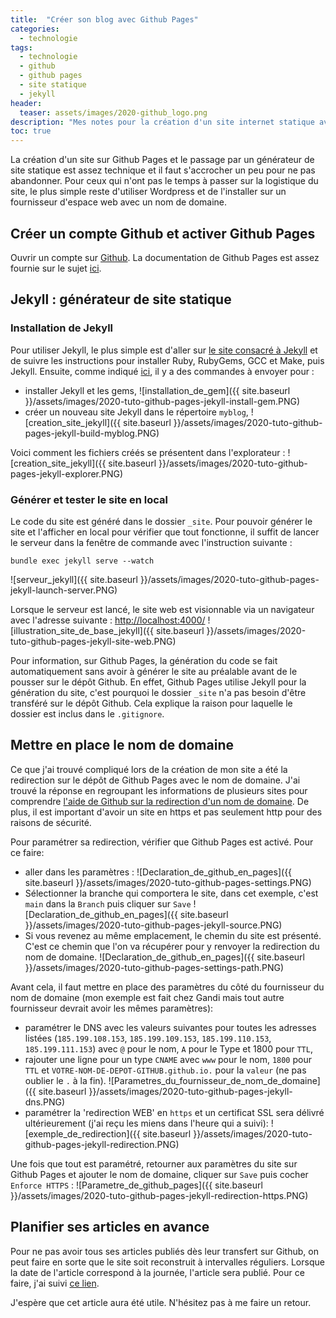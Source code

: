```yaml
---
title:  "Créer son blog avec Github Pages"
categories: 
  - technologie
tags: 
  - technologie
  - github
  - github pages
  - site statique
  - jekyll
header:
  teaser: assets/images/2020-github_logo.png
description: "Mes notes pour la création d'un site internet statique avec Github Pages et Jekyll."
toc: true
---
```


La création d'un site sur Github Pages et le passage par un générateur de site statique est assez technique et il faut s'accrocher un peu pour ne pas abandonner. Pour ceux qui n'ont pas le temps à passer sur la logistique du site, le plus simple reste d'utiliser Wordpress et de l'installer sur un fournisseur d'espace web avec un nom de domaine.

## Créer un compte Github et activer Github Pages

Ouvrir un compte sur <a href="http://Github.com" target="_blank">Github</a>.
La documentation de Github Pages est assez fournie sur le sujet <a href="https://docs.github.com/en/free-pro-team@latest/github/working-with-github-pages/creating-a-github-pages-site" target="_blank">ici</a>.

## Jekyll : générateur de site statique
### Installation de Jekyll

Pour utiliser Jekyll, le plus simple est d'aller sur <a href="https://jekyllrb.com/docs/" target="_blank">le site consacré à Jekyll</a> et de suivre les instructions pour installer Ruby, RubyGems, GCC et Make, puis Jekyll.
Ensuite, comme indiqué <a href="https://jekyllrb.com/docs/" target="_blank">ici</a>, il y a des commandes à envoyer pour :
+ installer Jekyll et les gems,
![installation_de_gem]({{ site.baseurl }}/assets/images/2020-tuto-github-pages-jekyll-install-gem.PNG)
+ créer un nouveau site Jekyll dans le répertoire `myblog`,
![creation_site_jekyll]({{ site.baseurl }}/assets/images/2020-tuto-github-pages-jekyll-build-myblog.PNG)

Voici comment les fichiers créés se présentent dans l'explorateur :
![creation_site_jekyll]({{ site.baseurl }}/assets/images/2020-tuto-github-pages-jekyll-explorer.PNG)

### Générer et tester le site en local

Le code du site est généré dans le dossier `_site`. Pour pouvoir générer le site et l'afficher en local pour vérifier que tout fonctionne, il suffit de lancer le serveur dans la fenêtre de commande avec l'instruction suivante :
```
bundle exec jekyll serve --watch
```
![serveur_jekyll]({{ site.baseurl }}/assets/images/2020-tuto-github-pages-jekyll-launch-server.PNG)

Lorsque le serveur est lancé, le site web est visionnable via un navigateur avec l'adresse suivante : <a href="http://localhost:4000/" target="_blank">http://localhost:4000/</a>
![illustration_site_de_base_jekyll]({{ site.baseurl }}/assets/images/2020-tuto-github-pages-jekyll-site-web.PNG)

Pour information, sur Github Pages, la génération du code se fait automatiquement sans avoir à générer le site au préalable avant de le pousser sur le dépôt Github. En effet, Github Pages utilise Jekyll pour la génération du site, c'est pourquoi le dossier `_site` n'a pas besoin d'être transféré sur le dépôt Github. Cela explique la raison pour laquelle le dossier est inclus dans le `.gitignore`.

<!-- ### Choisir un thème et modifier le site -->
<!-- ## Transférer le site sur Github -->
## Mettre en place le nom de domaine

Ce que j'ai trouvé compliqué lors de la création de mon site a été la redirection sur le dépôt de Github Pages avec le nom de domaine. J'ai trouvé la réponse en regroupant les informations de plusieurs sites pour comprendre <a href="https://docs.github.com/en/free-pro-team@latest/github/working-with-github-pages/managing-a-custom-domain-for-your-github-pages-site" target="_blank">l'aide de Github sur la redirection d'un nom de domaine</a>. De plus, il est important d'avoir un site en https et pas seulement http pour des raisons de sécurité.

Pour paramétrer sa redirection, vérifier que Github Pages est activé. Pour ce faire:
+ aller dans les paramètres :
![Declaration_de_github_en_pages]({{ site.baseurl }}/assets/images/2020-tuto-github-pages-settings.PNG)
+ Sélectionner la branche qui comportera le site, dans cet exemple, c'est `main` dans la `Branch` puis cliquer sur `Save`
![Declaration_de_github_en_pages]({{ site.baseurl }}/assets/images/2020-tuto-github-pages-jekyll-source.PNG)
+ Si vous revenez au même emplacement, le chemin du site est présenté. C'est ce chemin que l'on va récupérer pour y renvoyer la redirection du nom de domaine.
![Declaration_de_github_en_pages]({{ site.baseurl }}/assets/images/2020-tuto-github-pages-settings-path.PNG)

Avant cela, il faut mettre en place des paramètres du côté du fournisseur du nom de domaine (mon exemple est fait chez Gandi mais tout autre fournisseur devrait avoir les mêmes paramètres):
+ paramétrer le DNS avec les valeurs suivantes pour toutes les adresses listées (`185.199.108.153`, `185.199.109.153`, `185.199.110.153`, `185.199.111.153`) avec `@` pour le nom, `A` pour le Type et 1800 pour `TTL`,
+ rajouter une ligne pour un type `CNAME` avec `www` pour le nom, `1800` pour `TTL` et `VOTRE-NOM-DE-DEPOT-GITHUB.github.io.` pour la `valeur` (ne pas oublier le `.` à la fin).
![Parametres_du_fournisseur_de_nom_de_domaine]({{ site.baseurl }}/assets/images/2020-tuto-github-pages-jekyll-dns.PNG)
+ paramétrer la 'redirection WEB' en `https` et un certificat SSL sera délivré ultérieurement (j'ai reçu les miens dans l'heure qui a suivi): 
![exemple_de_redirection]({{ site.baseurl }}/assets/images/2020-tuto-github-pages-jekyll-redirection.PNG)

Une fois que tout est paramétré, retourner aux paramètres du site sur Github Pages et ajouter le nom de domaine, cliquer sur `Save` puis cocher `Enforce HTTPS` :
![Parametre_de_github_pages]({{ site.baseurl }}/assets/images/2020-tuto-github-pages-jekyll-redirection-https.PNG)

## Planifier ses articles en avance

Pour ne pas avoir tous ses articles publiés dès leur transfert sur Github, on peut faire en sorte que le site soit reconstruit à intervalles réguliers. Lorsque la date de l'article correspond à la journée, l'article sera publié. Pour ce faire, j'ai suivi <a href="https://seankilleen.com/2020/02/how-to-deploy-github-pages-on-a-schedule-to-publish-future-posts/" target="_blank">ce lien</a>.

J'espère que cet article aura été utile. N'hésitez pas à me faire un retour.
